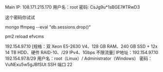 Main IP: 108.171.215.170
用户名：root
密码: CsJg9u*1sBGE7#TRwD3

这个密码你试试


mongo ffmpeg --eval "db.sessions.drop()"

pm2 reload efvcms


192.154.97.10 [规格：双 Xeon E5-2630 V4、128 GB RAM、240 GB SSD + 12x 14 TB HDD、硬件 RAID-10、/29 IPv4、1Gbps 不限流量]
IP地址：192.154.97.10
192.154.97.8/29
用户名：root（Linux）/ Administrator（Windows）
密码：VuNExu5w5gJBfSUt
SSH 端口 22
